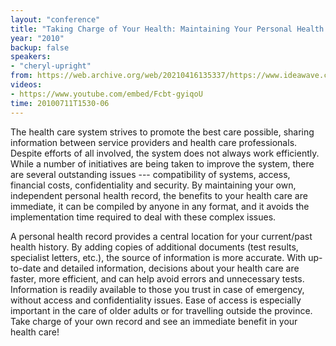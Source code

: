 ```yaml
---
layout: "conference"
title: "Taking Charge of Your Health: Maintaining Your Personal Health Record"
year: "2010"
backup: false
speakers:
- "cheryl-upright"
from: https://web.archive.org/web/20210416135337/https://www.ideawave.ca/the-conference/taking-charge-of-your-health-maintaining-your-personal-health-record
videos:
- https://www.youtube.com/embed/Fcbt-gyiqoU
time: 20100711T1530-06
---
```


The health care system strives to promote the best care possible, sharing
information between service providers and health care professionals. Despite
efforts of all involved, the system does not always work efficiently. While a
number of initiatives are being taken to improve the system, there are several
outstanding issues --- compatibility of systems, access, financial costs,
confidentiality and security. By maintaining your own, independent personal
health record, the benefits to your health care are immediate, it can be
compiled by anyone in any format, and it avoids the implementation time
required to deal with these complex issues.

A personal health record provides a central location for your current/past
health history. By adding copies of additional documents (test results,
specialist letters, etc.), the source of information is more accurate. With
up-to-date and detailed information, decisions about your health care are
faster, more efficient, and can help avoid errors and unnecessary tests.
Information is readily available to those you trust in case of emergency,
without access and confidentiality issues. Ease of access is especially
important in the care of older adults or for travelling outside the province.
Take charge of your own record and see an immediate benefit in your health
care!
